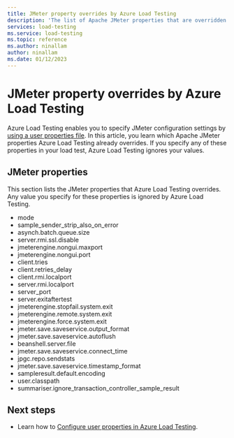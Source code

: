 ```yaml
---
title: JMeter property overrides by Azure Load Testing
description: 'The list of Apache JMeter properties that are overridden by Azure Load Testing. These properties are not available to redefine in your load test.'
services: load-testing
ms.service: load-testing
ms.topic: reference
ms.author: ninallam
author: ninallam
ms.date: 01/12/2023
---
```


# JMeter property overrides by Azure Load Testing

Azure Load Testing enables you to specify JMeter configuration settings by [using a user properties file](./how-to-configure-user-properties.md). In this article, you learn which Apache JMeter properties Azure Load Testing already overrides. If you specify any of these properties in your load test, Azure Load Testing ignores your values.

## JMeter properties

This section lists the JMeter properties that Azure Load Testing overrides. Any value you specify for these properties is ignored by Azure Load Testing.

* mode
* sample_sender_strip_also_on_error
* asynch.batch.queue.size
* server.rmi.ssl.disable
* jmeterengine.nongui.maxport
* jmeterengine.nongui.port
* client.tries
* client.retries_delay
* client.rmi.localport
* server.rmi.localport
* server_port
* server.exitaftertest
* jmeterengine.stopfail.system.exit
* jmeterengine.remote.system.exit
* jmeterengine.force.system.exit
* jmeter.save.saveservice.output_format
* jmeter.save.saveservice.autoflush
* beanshell.server.file
* jmeter.save.saveservice.connect_time
* jpgc.repo.sendstats
* jmeter.save.saveservice.timestamp_format
* sampleresult.default.encoding
* user.classpath
* summariser.ignore_transaction_controller_sample_result

## Next steps

* Learn how to [Configure user properties in Azure Load Testing](./how-to-configure-user-properties.md).
